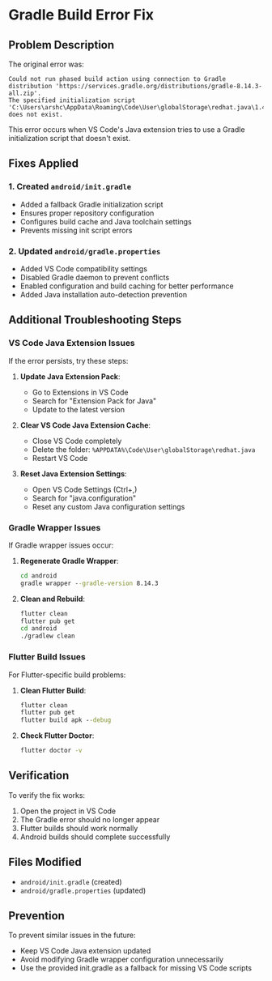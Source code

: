 # Gradle Build Error Fix

## Problem Description
The original error was:
```
Could not run phased build action using connection to Gradle distribution 'https://services.gradle.org/distributions/gradle-8.14.3-all.zip'.
The specified initialization script 'C:\Users\arshc\AppData\Roaming\Code\User\globalStorage\redhat.java\1.42.0\config_win\org.eclipse.osgi\58\0\.cp\gradle\init\init.gradle' does not exist.
```

This error occurs when VS Code's Java extension tries to use a Gradle initialization script that doesn't exist.

## Fixes Applied

### 1. Created `android/init.gradle`
- Added a fallback Gradle initialization script
- Ensures proper repository configuration
- Configures build cache and Java toolchain settings
- Prevents missing init script errors

### 2. Updated `android/gradle.properties`
- Added VS Code compatibility settings
- Disabled Gradle daemon to prevent conflicts
- Enabled configuration and build caching for better performance
- Added Java installation auto-detection prevention

## Additional Troubleshooting Steps

### VS Code Java Extension Issues
If the error persists, try these steps:

1. **Update Java Extension Pack**:
   - Go to Extensions in VS Code
   - Search for "Extension Pack for Java"
   - Update to the latest version

2. **Clear VS Code Java Extension Cache**:
   - Close VS Code completely
   - Delete the folder: `%APPDATA%\Code\User\globalStorage\redhat.java`
   - Restart VS Code

3. **Reset Java Extension Settings**:
   - Open VS Code Settings (Ctrl+,)
   - Search for "java.configuration"
   - Reset any custom Java configuration settings

### Gradle Wrapper Issues
If Gradle wrapper issues occur:

1. **Regenerate Gradle Wrapper**:
   ```cmd
   cd android
   gradle wrapper --gradle-version 8.14.3
   ```

2. **Clean and Rebuild**:
   ```cmd
   flutter clean
   flutter pub get
   cd android
   ./gradlew clean
   ```

### Flutter Build Issues
For Flutter-specific build problems:

1. **Clean Flutter Build**:
   ```cmd
   flutter clean
   flutter pub get
   flutter build apk --debug
   ```

2. **Check Flutter Doctor**:
   ```cmd
   flutter doctor -v
   ```

## Verification
To verify the fix works:

1. Open the project in VS Code
2. The Gradle error should no longer appear
3. Flutter builds should work normally
4. Android builds should complete successfully

## Files Modified
- `android/init.gradle` (created)
- `android/gradle.properties` (updated)

## Prevention
To prevent similar issues in the future:
- Keep VS Code Java extension updated
- Avoid modifying Gradle wrapper configuration unnecessarily
- Use the provided init.gradle as a fallback for missing VS Code scripts
